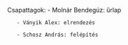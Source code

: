 Csapattagok:
       - Molnár Bendegúz: űrlap
       
       - Ványik Alex: elrendezés
        
       - Schosz András: felépítés   